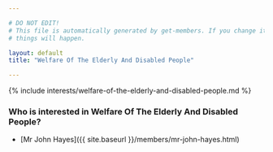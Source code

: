 ```yaml
---

# DO NOT EDIT!
# This file is automatically generated by get-members. If you change it, bad
# things will happen.

layout: default
title: "Welfare Of The Elderly And Disabled People"

---
```


{% include interests/welfare-of-the-elderly-and-disabled-people.md %}

### Who is interested in Welfare Of The Elderly And Disabled People?


* [Mr John Hayes]({{ site.baseurl }}/members/mr-john-hayes.html)

